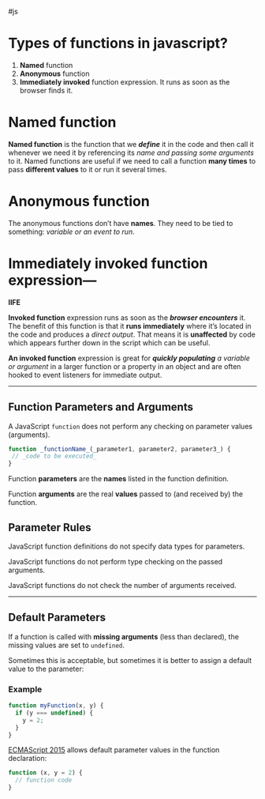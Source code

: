 #js

# Types of functions in javascript?

1.  **Named** function
2.  **Anonymous** function
3.  **Immediately invoked** function expression. It runs as soon as the browser finds it.

# **Named** function

**Named function** is the function that we **_define_** it in the code and then call it whenever we need it by referencing its _name and passing some arguments_ to it. Named functions are useful if we need to call a function **many times** to pass **different values** to it or run it several times.

# **Anonymous** function

The anonymous functions don’t have **names**. They need to be tied to something: _variable or an event to run_.

# **Immediately invoked** function expression—

**IIFE**

**Invoked function** expression runs as soon as the **_browser encounters_** it. The benefit of this function is that it **runs immediately** where it’s located in the code and produces a _direct output_. That means it is **unaffected** by code which appears further down in the script which can be useful.

**An invoked function** expression is great for **_quickly populating_** _a variable or argument_ in a larger function or a property in an object and are often hooked to event listeners for immediate output.

-----------------------

## Function Parameters and Arguments

A JavaScript `function` does not perform any checking on parameter values (arguments).

```js
function _functionName_(_parameter1, parameter2, parameter3_) {  
 // _code to be executed_  
}
```

Function **parameters** are the **names** listed in the function definition.

Function **arguments** are the real **values** passed to (and received by) the function.

## Parameter Rules

JavaScript function definitions do not specify data types for parameters.

JavaScript functions do not perform type checking on the passed arguments.

JavaScript functions do not check the number of arguments received.

---

## Default Parameters

If a function is called with **missing arguments** (less than declared), the missing values are set to `undefined`.

Sometimes this is acceptable, but sometimes it is better to assign a default value to the parameter:

### Example

```js
function myFunction(x, y) {  
  if (y === undefined) {  
    y = 2;  
  }  
}
```

[ECMAScript 2015](https://www.w3schools.com/js/js_es6.asp) allows default parameter values in the function declaration:

```js
function (x, y = 2) {  
  // function code  
}
```